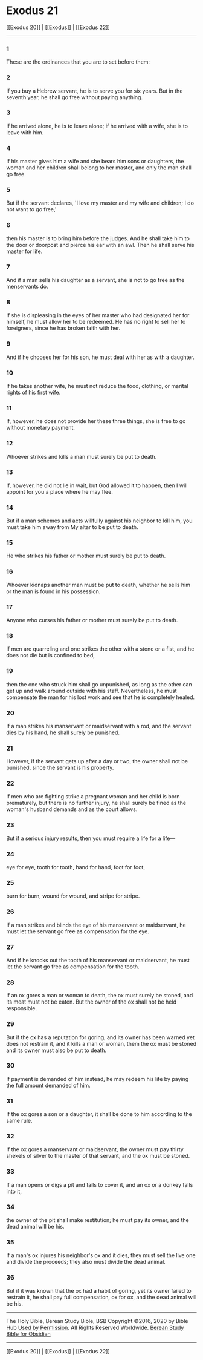# Exodus 21

[[Exodus 20]] | [[Exodus]] | [[Exodus 22]]

---

### 1
These are the ordinances that you are to set before them:

### 2
If you buy a Hebrew servant, he is to serve you for six years. But in the seventh year, he shall go free without paying anything.

### 3
If he arrived alone, he is to leave alone; if he arrived with a wife, she is to leave with him.

### 4
If his master gives him a wife and she bears him sons or daughters, the woman and her children shall belong to her master, and only the man shall go free.

### 5
But if the servant declares, 'I love my master and my wife and children; I do not want to go free,'

### 6
then his master is to bring him before the judges. And he shall take him to the door or doorpost and pierce his ear with an awl. Then he shall serve his master for life.

### 7
And if a man sells his daughter as a servant, she is not to go free as the menservants do.

### 8
If she is displeasing in the eyes of her master who had designated her for himself, he must allow her to be redeemed. He has no right to sell her to foreigners, since he has broken faith with her.

### 9
And if he chooses her for his son, he must deal with her as with a daughter.

### 10
If he takes another wife, he must not reduce the food, clothing, or marital rights of his first wife.

### 11
If, however, he does not provide her these three things, she is free to go without monetary payment.

### 12
Whoever strikes and kills a man must surely be put to death.

### 13
If, however, he did not lie in wait, but God allowed it to happen, then I will appoint for you a place where he may flee.

### 14
But if a man schemes and acts willfully against his neighbor to kill him, you must take him away from My altar to be put to death.

### 15
He who strikes his father or mother must surely be put to death.

### 16
Whoever kidnaps another man must be put to death, whether he sells him or the man is found in his possession.

### 17
Anyone who curses his father or mother must surely be put to death.

### 18
If men are quarreling and one strikes the other with a stone or a fist, and he does not die but is confined to bed,

### 19
then the one who struck him shall go unpunished, as long as the other can get up and walk around outside with his staff. Nevertheless, he must compensate the man for his lost work and see that he is completely healed.

### 20
If a man strikes his manservant or maidservant with a rod, and the servant dies by his hand, he shall surely be punished.

### 21
However, if the servant gets up after a day or two, the owner shall not be punished, since the servant is his property.

### 22
If men who are fighting strike a pregnant woman and her child is born prematurely, but there is no further injury, he shall surely be fined as the woman's husband demands and as the court allows.

### 23
But if a serious injury results, then you must require a life for a life—

### 24
eye for eye, tooth for tooth, hand for hand, foot for foot,

### 25
burn for burn, wound for wound, and stripe for stripe.

### 26
If a man strikes and blinds the eye of his manservant or maidservant, he must let the servant go free as compensation for the eye.

### 27
And if he knocks out the tooth of his manservant or maidservant, he must let the servant go free as compensation for the tooth.

### 28
If an ox gores a man or woman to death, the ox must surely be stoned, and its meat must not be eaten. But the owner of the ox shall not be held responsible.

### 29
But if the ox has a reputation for goring, and its owner has been warned yet does not restrain it, and it kills a man or woman, them the ox must be stoned and its owner must also be put to death.

### 30
If payment is demanded of him instead, he may redeem his life by paying the full amount demanded of him.

### 31
If the ox gores a son or a daughter, it shall be done to him according to the same rule.

### 32
If the ox gores a manservant or maidservant, the owner must pay thirty shekels of silver to the master of that servant, and the ox must be stoned.

### 33
If a man opens or digs a pit and fails to cover it, and an ox or a donkey falls into it,

### 34
the owner of the pit shall make restitution; he must pay its owner, and the dead animal will be his.

### 35
If a man's ox injures his neighbor's ox and it dies, they must sell the live one and divide the proceeds; they also must divide the dead animal.

### 36
But if it was known that the ox had a habit of goring, yet its owner failed to restrain it, he shall pay full compensation, ox for ox, and the dead animal will be his.

---

The Holy Bible, Berean Study Bible, BSB
Copyright ©2016, 2020 by Bible Hub
[Used by Permission](https://berean.bible/terms.htm). All Rights Reserved Worldwide.
[Berean Study Bible for Obsidian](https://github.com/gapmiss/berean-study-bible-for-obsidian)

---

[[Exodus 20]] | [[Exodus]] | [[Exodus 22]]

